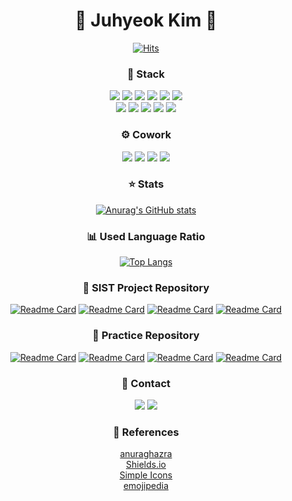 <div align="center">


# 🕺 Juhyeok Kim 🕺
[![Hits](https://hits.seeyoufarm.com/api/count/incr/badge.svg?url=https%3A%2F%2Fgithub.com%2Fkimdeagle&count_bg=%2379C83D&title_bg=%23444444&icon=opsgenie.svg&icon_color=%23E7E7E7&title=hits&edge_flat=false)](https://github.com/kimdeagle)


### 🔨 Stack
<img src="https://img.shields.io/badge/Java-007396?style=flat-square&logo=Java&logoColor=white">
<img src="https://img.shields.io/badge/Oracle-F80000?style=flat-square&logo=Oracle&logoColor=white">
<img src="https://img.shields.io/badge/MySQL-4479A1?style=flat-square&logo=MySQL&logoColor=white">
<img src="https://img.shields.io/badge/HTML5-E34F26?style=flat-square&logo=HTML5&logoColor=white">
<img src="https://img.shields.io/badge/CSS3-1572B6?style=flat-square&logo=CSS3&logoColor=white">
<img src="https://img.shields.io/badge/JavaScript-F7DF1E?style=flat-square&logo=JavaScript&logoColor=black">
<br>
<img src="https://img.shields.io/badge/Bootstrap-7952B3?style=flat-square&logo=Bootstrap&logoColor=white">
<img src="https://img.shields.io/badge/jQuery-0769AD?style=flat-square&logo=jQuery&logoColor=white">
<img src="https://img.shields.io/badge/Vue.js-4FC08D?style=flat-square&logo=Vue.js&logoColor=white">
<img src="https://img.shields.io/badge/Spring-6DB33F?style=flat-square&logo=Spring&logoColor=white">
<img src="https://img.shields.io/badge/Spring Boot-6DB33F?style=flat-square&logo=SpringBoot&logoColor=white">


### ⚙️ Cowork
<img src="https://img.shields.io/badge/GitHub-181717?style=flat-square&logo=GitHub&logoColor=white">
<img src="https://img.shields.io/badge/Notion-000000?style=flat-square&logo=Notion&logoColor=white">
<img src="https://img.shields.io/badge/Slack-4A154B?style=flat-square&logo=Slack&logoColor=white">
<img src="https://img.shields.io/badge/Teams-6264A7?style=flat-square&logo=MicrosoftTeams&logoColor=white">


### ⭐ Stats
[![Anurag's GitHub stats](https://github-readme-stats.vercel.app/api?username=kimdeagle&show_icons=true&theme=react&hide=stars,issues)](https://github.com/kimdeagle)


### 📊 Used Language Ratio
[![Top Langs](https://github-readme-stats.vercel.app/api/top-langs/?username=kimdeagle&theme=react&exclude_repo=class-source,kimdeagle)](https://github.com/kimdeagle)


### 📍 SIST Project Repository
[![Readme Card](https://github-readme-stats.vercel.app/api/pin/?username=kimdeagle&repo=AirBnNaProject&theme=react&cache_seconds=1800)](https://github.com/kimdeagle/AirBnNaProject)
[![Readme Card](https://github-readme-stats.vercel.app/api/pin/?username=kimdeagle&repo=servlet-jsp-project&theme=react&cache_seconds=1800)](https://github.com/kimdeagle/servlet-jsp-project)
[![Readme Card](https://github-readme-stats.vercel.app/api/pin/?username=kimdeagle&repo=jdbc-project&theme=react&cache_seconds=1800)](https://github.com/kimdeagle/jdbc-project)
[![Readme Card](https://github-readme-stats.vercel.app/api/pin/?username=kimdeagle&repo=java-console-project&theme=react&cache_seconds=1800)](https://github.com/kimdeagle/java-console-project)


### 📌 Practice Repository
[![Readme Card](https://github-readme-stats.vercel.app/api/pin/?username=kimdeagle&repo=spring-boot-board-practice&theme=react&cache_seconds=1800)](https://github.com/kimdeagle/spring-boot-board-practice)
[![Readme Card](https://github-readme-stats.vercel.app/api/pin/?username=kimdeagle&repo=vue-basic-study&theme=react&cache_seconds=1800)](https://github.com/kimdeagle/vue-basic-study)
[![Readme Card](https://github-readme-stats.vercel.app/api/pin/?username=kimdeagle&repo=vue-board&theme=react&cache_seconds=1800)](https://github.com/kimdeagle/vue-board)
[![Readme Card](https://github-readme-stats.vercel.app/api/pin/?username=kimdeagle&repo=spring-board-practice&theme=react&cache_seconds=1800)](https://github.com/kimdeagle/spring-board-practice)


### 🔔 Contact
<a href="mailto:juhyeok.dev@gmail.com" target="_blank"><img src="https://img.shields.io/badge/Gmail-EA4335?style=flat-square&logo=Gmail&logoColor=white"></a>
<a href="http://kimdeagle.github.io/portfolio" target="_blank"><img src="https://img.shields.io/badge/Portfolio-181717?style=flat-square&logo=GitHub&logoColor=white"></a>



### 🔎 References   
[anuraghazra](https://github.com/anuraghazra/github-readme-stats)   
[Shields.io](https://shields.io/)   
[Simple Icons](https://simpleicons.org/)   
[emojipedia](https://emojipedia.org/)


</div>


<!--
**kimdeagle/kimdeagle** is a ✨ _special_ ✨ repository because its `README.md` (this file) appears on your GitHub profile.

Here are some ideas to get you started:

- 🔭 I’m currently working on ...
- 🌱 I’m currently learning ...
- 👯 I’m looking to collaborate on ...
- 🤔 I’m looking for help with ...
- 💬 Ask me about ...
- 📫 How to reach me: ...
- 😄 Pronouns: ...
- ⚡ Fun fact: ...
-->


